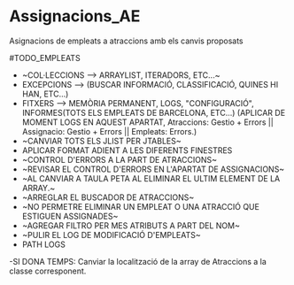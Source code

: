 # Assignacions_AE
Asignacions de empleats a atraccions amb els canvis proposats


#TODO_EMPLEATS
- ~COL·LECCIONS --> ARRAYLIST, ITERADORS, ETC...~
- EXCEPCIONS --> (BUSCAR INFORMACIÓ, CLASSIFICACIÓ, QUINES HI HAN, ETC...)
- FITXERS --> MEMÒRIA PERMANENT, LOGS, "CONFIGURACIÓ", INFORMES(TOTS ELS EMPLEATS DE BARCELONA, ETC...) (APLICAR DE MOMENT LOGS EN AQUEST APARTAT,  Atraccions: Gestio + Errors || Assignacio: Gestio + Errors || Empleats: Errors.)
- ~CANVIAR TOTS ELS JLIST PER JTABLES~
- APLICAR FORMAT ADIENT A LES DIFERENTS FINESTRES
- ~CONTROL D'ERRORS A LA PART DE ATRACCIONS~
- ~REVISAR EL CONTROL D'ERRORS EN L'APARTAT DE ASSIGNACIONS~
- ~AL CANVIAR A TAULA PETA AL ELIMINAR EL ULTIM ELEMENT DE LA ARRAY.~
- ~ARREGLAR EL BUSCADOR DE ATRACCIONS~
- ~NO PERMETRE ELIMINAR UN EMPLEAT O UNA ATRACCIÓ QUE ESTIGUEN ASSIGNADES~
- ~AGREGAR FILTRO PER MES ATRIBUTS A PART DEL NOM~
- ~PULIR EL LOG DE MODIFICACIÓ D'EMPLEATS~
- PATH LOGS




-SI DONA TEMPS: Canviar la localització de la array de Atraccions a la classe corresponent.